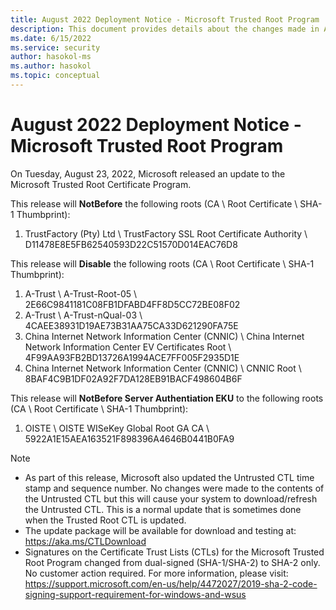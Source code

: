 ```yaml
---
title: August 2022 Deployment Notice - Microsoft Trusted Root Program 
description: This document provides details about the changes made in August 2022 to the root store.
ms.date: 6/15/2022
ms.service: security
author: hasokol-ms
ms.author: hasokol
ms.topic: conceptual
---
```


# August 2022 Deployment Notice - Microsoft Trusted Root Program 

On Tuesday, August 23, 2022, Microsoft released an update to the Microsoft Trusted Root Certificate Program.

This release will **NotBefore** the following roots (CA \ Root Certificate \ SHA-1 Thumbprint):
1. TrustFactory (Pty) Ltd	\\ TrustFactory SSL Root Certificate Authority \\	D11478E8E5FB62540593D22C51570D014EAC76D8

This release will **Disable** the following roots (CA \ Root Certificate \ SHA-1 Thumbprint):
1. A-Trust	\\ A-Trust-Root-05	\\ 2E66C9841181C08FB1DFABD4FF8D5CC72BE08F02
2. A-Trust	\\ A-Trust-nQual-03	\\ 4CAEE38931D19AE73B31AA75CA33D621290FA75E
3. China Internet Network Information Center (CNNIC)	\\ China Internet Network Information Center EV Certificates Root \\	4F99AA93FB2BD13726A1994ACE7FF005F2935D1E
4. China Internet Network Information Center (CNNIC)	\\ CNNIC Root	\\ 8BAF4C9B1DF02A92F7DA128EB91BACF498604B6F

This release will **NotBefore Server Authentiation EKU** to the following roots (CA \ Root Certificate \ SHA-1 Thumbprint):
1. OISTE	\\ OISTE WISeKey Global Root GA CA	\\ 5922A1E15AEA163521F898396A4646B0441B0FA9

>[!NOTE]
> * As part of this release, Microsoft also updated the Untrusted CTL time stamp and sequence number. No changes were made to the contents of the Untrusted CTL but this will cause your system to download/refresh the Untrusted CTL. This is a normal update that is sometimes done when the Trusted Root CTL is updated.
> * The update package will be available for download and testing at: <https://aka.ms/CTLDownload>
> * Signatures on the Certificate Trust Lists (CTLs) for the Microsoft Trusted Root Program changed from dual-signed (SHA-1/SHA-2) to SHA-2 only. No customer action required. For more information, please visit: <https://support.microsoft.com/en-us/help/4472027/2019-sha-2-code-signing-support-requirement-for-windows-and-wsus>
